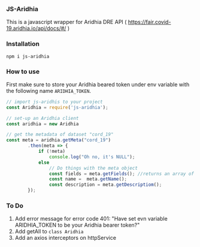 ### JS-Aridhia

This is a javascript wrapper for Aridhia DRE API ( https://fair.covid-19.aridhia.io/api/docs/#/ )

### Installation

``` npm i js-aridhia ```

### How to use

First make sure to store your Aridhia beared token under env variable with the following name ```ARIDHIA_TOKEN```.

```javascript
// import js-aridhis to your project
const Aridhia = require('js-aridhia');

// set-up an Aridhia client
const aridhia = new Aridhia

// get the metadata of dataset "cord_19"
const meta = aridhia.getMeta("cord_19")
		.then(meta => {
			if (!meta)
				console.log("Oh no, it's NULL");
			else
				// Do things with the meta object
				const fields = meta.getFields(); //returns an array of the fields metadata
				const name =  meta.getName();
				const description = meta.getDescriptiom();
		});
```

### To Do

1. Add error message for error code 401: "Have set evn variable ARIDHIA_TOKEN to be your Aridhia bearer token?"
2. Add getAll to ```class Aridhia```
3. Add an axios interceptors on httpService